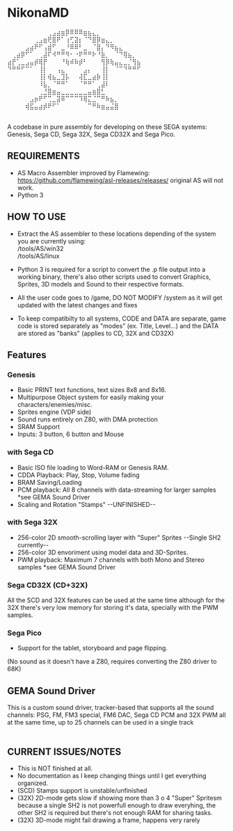 # NikonaMD
 ⠀⠀⠀⠀⠀⠀⠀⠀⠀⢀⣠⣴⣶⡿⠿⠿⠿⣶⣦⣄⡀⠀⠀⠀⠀⠀⠀⠀⠀⠀<br>
 ⠀⠀⠀⠀⠀⠀⢀⣠⣶⢟⣿⠟⠁⢰⢋⣽⡆⠈⠙⣿⡿⣶⣄⡀⠀⠀⠀⠀⠀⠀<br>
 ⠀⠀⠀⠀⣠⣴⠟⠋⢠⣾⠋⠀⣀⠘⠿⠿⠃⣀⠀⠈⣿⡄⠙⠻⣦⣄⠀⠀⠀⠀<br>
 ⠀⢀⣴⡿⠋⠁⠀⢀⣼⠏⠺⠛⠛⠻⠂⠐⠟⠛⠛⠗⠘⣷⡀⠀⠈⠙⢿⣦⡀⠀<br>
 ⣴⡟⢁⣀⣠⣤⡾⢿⡟⠀⠀⠀⠘⢷⠾⠷⡾⠃⠀⠀⠀⢻⡿⢷⣤⣄⣀⡈⢻⣦<br>
 ⠙⠛⠛⠋⠉⠁⠀⢸⡇⠀⠀⢠⣄⠀⠀⠀⠀⣠⡄⠀⠀⢸⡇⠀⠈⠉⠙⠛⠛⠋<br>
 ⠀⠀⠀⠀⠀⠀⠀⢸⡇⢾⣦⣀⣹⡧⠀⠀⢼⣏⣀⣴⡷⢸⡇⠀⠀⠀⠀⠀⠀⠀<br>
 ⠀⠀⠀⠀⠀⠀⠀⠸⣧⡀⠈⠛⠛⠁⠀⠀⠈⠛⠛⠁⢀⣼⠇⠀⠀⠀⠀⠀⠀⠀<br>
 ⠀⠀⠀⠀⠀⠀⠀⢀⣘⣿⣶⣤⣀⣀⣀⣀⣀⣀⣤⣶⣿⣃⠀⠀⠀⠀⠀⠀⠀⠀<br>
 ⠀⠀⠀⠀⠀⣠⡶⠟⠋⢉⣀⣽⠿⠉⠉⠉⠹⢿⣍⣈⠉⠛⠷⣦⡀⠀⠀⠀⠀⠀<br>
 ⠀⠀⠀⠀⢾⣯⣤⣴⡾⠟⠋⠁⠀⠀⠀⠀⠀⠀⠉⠛⠷⣶⣤⣬⣿⠀⠀⠀⠀⠀<br>

<br>
A codebase in pure assembly for developing on these SEGA systems: Genesis, Sega CD, Sega 32X, Sega CD32X and Sega Pico.<br>

## REQUIREMENTS

* AS Macro Assembler improved by Flamewing: https://github.com/flamewing/asl-releases/releases/ original AS will not work.<br>
* Python 3<br>

## HOW TO USE

* Extract the AS assembler to these locations depending of the system you are currently using:<br>
/tools/AS/win32<br>
/tools/AS/linux<br>
* Python 3 is required for a script to convert the .p file output into a working binary, there's also other scripts used to convert Graphics, Sprites, 3D models and Sound to their respective formats.

* All the user code goes to /game, DO NOT MODIFY /system as it will get updated with the latest changes and fixes

* To keep compatibilty to all systems, CODE and DATA are separate, game code is stored separately as "modes" (ex. Title, Level...) and the DATA are stored as "banks" (applies to CD, 32X and CD32X)

## Features

### Genesis

* Basic PRINT text functions, text sizes 8x8 and 8x16.
* Multipurpose Object system for easily making your characters/enemies/misc.
* Sprites engine (VDP side)
* Sound runs entirely on Z80, with DMA protection
* SRAM Support
* Inputs: 3 button, 6 button and Mouse

### with Sega CD

* Basic ISO file loading to Word-RAM or Genesis RAM.
* CDDA Playback: Play, Stop, Volume fading
* BRAM Saving/Loading
* PCM playback: All 8 channels with data-streaming for larger samples *see GEMA Sound Driver
* Scaling and Rotation "Stamps" --UNFINISHED--

### with Sega 32X

* 256-color 2D smooth-scrolling layer with "Super" Sprites --Single SH2 currently--
* 256-color 3D envoriment using model data and 3D-Sprites.
* PWM playback: Maximum 7 channels with both Mono and Stereo samples *see GEMA Sound Driver

### Sega CD32X (CD+32X)

All the SCD and 32X features can be used at the same time although for the 32X there's very low memory for storing it's data, specially with the PWM samples.

### Sega Pico

* Support for the tablet, storyboard and page flipping.

(No sound as it doesn't have a Z80, requires converting the Z80 driver to 68K)

## GEMA Sound Driver

This is a custom sound driver, tracker-based that supports all the sound channels: PSG, FM, FM3 special, FM6 DAC, Sega CD PCM and 32X PWM all at the same time, up to 25 channels can be used in a single track<br>
<br>

## CURRENT ISSUES/NOTES

* This is NOT finished at all.
* No documentation as I keep changing things until I get everything organized.
* (SCD) Stamps support is unstable/unfinished
* (32X) 2D-mode gets slow if showing more than 3 o 4 "Super" Spritesm because a single SH2 is not powerfull enough to draw everyhing, the other SH2 is required but there's not enough RAM for sharing tasks.
* (32X) 3D-mode might fail drawing a frame, happens very rarely
